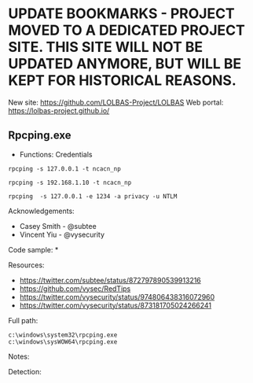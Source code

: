 # UPDATE BOOKMARKS - PROJECT MOVED TO A DEDICATED PROJECT SITE. THIS SITE WILL NOT BE UPDATED ANYMORE, BUT WILL BE KEPT FOR HISTORICAL REASONS.
New site: https://github.com/LOLBAS-Project/LOLBAS
Web portal: https://lolbas-project.github.io/ 
## Rpcping.exe

* Functions: Credentials

```
rpcping -s 127.0.0.1 -t ncacn_np
     
rpcping -s 192.168.1.10 -t ncacn_np   

rpcping  -s 127.0.0.1 -e 1234 -a privacy -u NTLM      
```

Acknowledgements:
* Casey Smith - @subtee
* Vincent Yiu - @vysecurity

Code sample:
*

Resources:
* https://twitter.com/subtee/status/872797890539913216
* https://github.com/vysec/RedTips
* https://twitter.com/vysecurity/status/974806438316072960
* https://twitter.com/vysecurity/status/873181705024266241

Full path:
```
c:\windows\system32\rpcping.exe
c:\windows\sysWOW64\rpcping.exe
```

Notes:


Detection:


 

